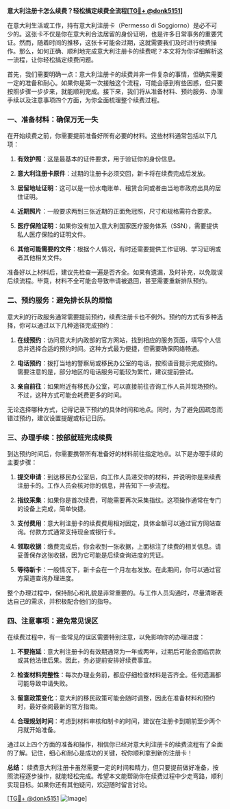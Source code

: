 **意大利注册卡怎么续费？轻松搞定续费全流程[[TG💪+ @donk5151](https://t.me/s/donk5151)]**

在意大利生活或工作，持有意大利注册卡（Permesso di Soggiorno）是必不可少的。这张卡不仅是你在意大利合法居留的身份证明，也是许多日常事务的重要凭证。然而，随着时间的推移，这张卡可能会过期，这就需要我们及时进行续费操作。那么，如何正确、顺利地完成意大利注册卡的续费呢？本文将为你详细解析这一流程，让你轻松搞定续费问题。

首先，我们需要明确一点：意大利注册卡的续费并非一件复杂的事情，但确实需要一定的准备和耐心。如果你是第一次接触这个流程，可能会感到有些困惑，但只要按照步骤一步步来，就能顺利完成。接下来，我们将从准备材料、预约服务、办理手续以及注意事项四个方面，为你全面梳理整个续费过程。

### **一、准备材料：确保万无一失**

在开始续费之前，你需要提前准备好所有必要的材料。这些材料通常包括以下几项：

1. **有效护照**：这是最基本的证件要求，用于验证你的身份信息。
   
2. **意大利注册卡原件**：过期的注册卡必须交回，新卡将在续费完成后发放。

3. **居留地址证明**：这可以是一份水电账单、租赁合同或者由当地市政府出具的居住证明。

4. **近期照片**：一般要求两到三张近期的正面免冠照，尺寸和规格需符合要求。

5. **医疗保险证明**：如果你没有加入意大利国家医疗服务体系（SSN），需要提供私人医疗保险的证明文件。

6. **其他可能需要的文件**：根据个人情况，有时还需要提供工作证明、学习证明或者其他相关文件。

准备好以上材料后，建议先检查一遍是否齐全。如果有遗漏，及时补充，以免耽误后续流程。毕竟，材料不全可能会导致申请被退回，甚至需要重新排队预约。

### **二、预约服务：避免排长队的烦恼**

意大利的行政服务通常需要提前预约，续费注册卡也不例外。预约的方式有多种选择，你可以通过以下几种途径完成预约：

1. **在线预约**：访问意大利内政部的官方网站，找到相应的服务页面，填写个人信息并选择合适的预约时间。这种方式最为便捷，但需要确保网络畅通。

2. **电话预约**：拨打当地的警察局或移民办公室的电话，按照语音提示完成预约。需要注意的是，部分地区的电话服务可能较为繁忙，建议提前尝试。

3. **亲自前往**：如果附近有移民办公室，可以直接前往咨询工作人员并现场预约。不过，这种方式可能会耗费更多的时间。

无论选择哪种方式，记得记录下预约的具体时间和地点。同时，为了避免因疏忽而错过预约，建议设置提醒或标记日历。

### **三、办理手续：按部就班完成续费**

到达预约时间后，你需要携带所有准备好的材料前往指定地点。以下是办理手续的主要步骤：

1. **提交申请**：到达移民办公室后，向工作人员递交你的材料，并说明你是来续费注册卡的。工作人员会核对你的信息，并告知下一步流程。

2. **指纹采集**：如果你是首次续费，可能需要再次采集指纹。这项操作通常在专门的设备上完成，简单快捷。

3. **支付费用**：意大利注册卡的续费费用相对固定，具体金额可以通过官方网站查询。付款方式通常支持现金或银行卡。

4. **领取收据**：缴费完成后，你会收到一张收据，上面标注了续费的相关信息。请妥善保存这张收据，因为它可能是后续查询进度的凭证。

5. **等待新卡**：一般情况下，新卡会在一个月左右发放。在此期间，你可以通过官方渠道查询办理进度。

整个办理过程中，保持耐心和礼貌是非常重要的。与工作人员沟通时，尽量清晰表达自己的需求，并积极配合他们的指导。

### **四、注意事项：避免常见误区**

在续费过程中，有一些常见的误区需要特别注意，以免影响你的办理进度：

1. **不要拖延**：意大利注册卡的有效期通常为一年或两年，过期后可能会面临罚款或其他法律后果。因此，务必提前安排好续费事宜。

2. **检查材料完整性**：每次办理业务前，都应仔细检查材料是否齐全。任何遗漏都可能导致申请失败。

3. **留意政策变化**：意大利的移民政策可能会随时调整，因此在准备材料和预约时，最好查阅最新的官方指南。

4. **合理规划时间**：考虑到材料审核和制卡的时间，建议在注册卡到期前至少两个月就开始准备。

通过以上四个方面的准备和操作，相信你已经对意大利注册卡的续费流程有了全面的了解。记住，细心和耐心是成功的关键，祝你顺利拿到新的注册卡！

**总结：** 续费意大利注册卡虽然需要一定的时间和精力，但只要提前做好准备，按照流程逐步操作，就能轻松完成。希望本文能帮助你在续费过程中少走弯路，顺利实现目标。如果你还有其他疑问，欢迎随时留言讨论。

[[TG💪+ @donk5151](https://t.me/s/donk5151) ![Image](https://i.postimg.cc/rwNCRYN7/Snipaste-2025-04-30-17-27-05.png)]